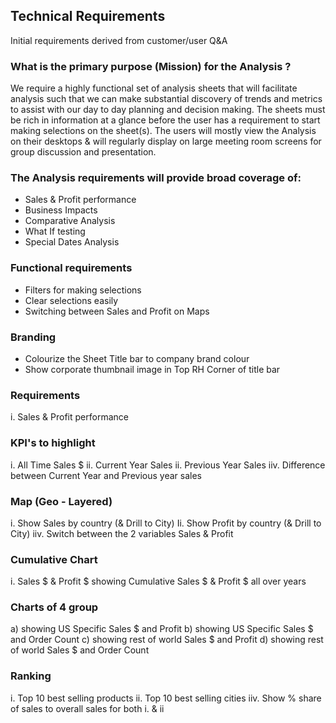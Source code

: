 ## Technical Requirements

Initial requirements derived from customer/user Q&A

### What is the primary purpose (Mission) for the Analysis ?

We require a highly functional set of analysis sheets that will facilitate 
analysis such that we can make substantial discovery of trends and
metrics to assist with our day to day planning and decision making.
The sheets must be rich in information at a glance before the user 
has a requirement to start making selections on the sheet(s). 
The users will mostly view the Analysis on their desktops & will regularly
display on large meeting room screens for group discussion and 
presentation.


### The Analysis requirements will provide broad coverage of: 

* Sales & Profit performance
* Business Impacts
* Comparative Analysis
* What If testing
* Special Dates Analysis


### Functional requirements
* Filters for making selections
* Clear selections easily
* Switching between Sales and Profit on Maps

### Branding
* Colourize the Sheet Title bar to company brand colour
* Show corporate thumbnail image in Top RH Corner of title bar


### Requirements

i. Sales & Profit performance

### KPI's to highlight
i. All Time Sales $ 
ii. Current Year Sales
ii. Previous Year Sales
iiv. Difference between Current Year and Previous year sales

### Map (Geo - Layered)
i. Show Sales by country (& Drill to City)
Ii. Show Profit by country (& Drill to City)
iiv. Switch between the 2 variables Sales & Profit

### Cumulative Chart
i. Sales $ & Profit $ showing Cumulative Sales $ & Profit $ all over years

### Charts of 4 group
a) showing US Specific Sales $ and Profit 
b) showing US Specific Sales $ and Order Count
c) showing rest of world Sales $ and Profit 
d) showing rest of world Sales $ and Order Count 

### Ranking
i. Top 10 best selling products
ii. Top 10 best selling cities
iiv. Show % share of sales to overall sales for both i. & ii
